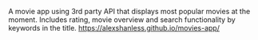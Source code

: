 A movie app using 3rd party API that displays most popular movies at the moment. Includes rating, movie overview and search functionality by keywords in the title.
https://alexshanless.github.io/movies-app/
